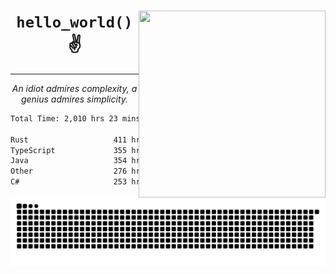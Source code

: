 <div text-align="center">
    <img src="https://i.imgur.com/h1q15Kt.gife" align="right" width="299" height="299">
    <h1 align="center"><code>hello_world()</code> ✌️</h1>
    <hr>
    <p align="center"><i>An idiot admires complexity, a genius admires simplicity.</i></p>
</div>

<!--START_SECTION:waka-->

```txt
Total Time: 2,010 hrs 23 mins

Rust                   411 hrs 29 mins ████▒░░░░░░░░░░░░░░░░░░░░   17.99 %
TypeScript             355 hrs 51 mins ████░░░░░░░░░░░░░░░░░░░░░   15.56 %
Java                   354 hrs 1 min   ████░░░░░░░░░░░░░░░░░░░░░   15.48 %
Other                  276 hrs 50 mins ███░░░░░░░░░░░░░░░░░░░░░░   12.10 %
C#                     253 hrs 12 mins ██▓░░░░░░░░░░░░░░░░░░░░░░   11.07 %
```

<!--END_SECTION:waka-->

<picture>
  <source media="(prefers-color-scheme: dark)" srcset="https://raw.githubusercontent.com/Somfic/Somfic/main/github-contribution-grid-snake-dark.svg">
  <source media="(prefers-color-scheme: light)" srcset="https://raw.githubusercontent.com/Somfic/Somfic/main/github-contribution-grid-snake.svg">
  <img alt="github contribution grid snake animation" src="https://raw.githubusercontent.com/Somfic/Somfic/main/github-contribution-grid-snake.svg">
</picture>

